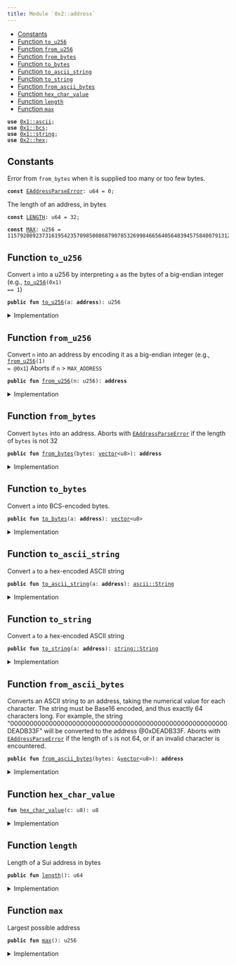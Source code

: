 ```yaml
---
title: Module `0x2::address`
---
```




-  [Constants](#@Constants_0)
-  [Function `to_u256`](#0x2_address_to_u256)
-  [Function `from_u256`](#0x2_address_from_u256)
-  [Function `from_bytes`](#0x2_address_from_bytes)
-  [Function `to_bytes`](#0x2_address_to_bytes)
-  [Function `to_ascii_string`](#0x2_address_to_ascii_string)
-  [Function `to_string`](#0x2_address_to_string)
-  [Function `from_ascii_bytes`](#0x2_address_from_ascii_bytes)
-  [Function `hex_char_value`](#0x2_address_hex_char_value)
-  [Function `length`](#0x2_address_length)
-  [Function `max`](#0x2_address_max)


<pre><code><b>use</b> <a href="../move-stdlib/ascii.md#0x1_ascii">0x1::ascii</a>;
<b>use</b> <a href="../move-stdlib/bcs.md#0x1_bcs">0x1::bcs</a>;
<b>use</b> <a href="../move-stdlib/string.md#0x1_string">0x1::string</a>;
<b>use</b> <a href="../sui-framework/hex.md#0x2_hex">0x2::hex</a>;
</code></pre>



<a name="@Constants_0"></a>

## Constants


<a name="0x2_address_EAddressParseError"></a>

Error from <code>from_bytes</code> when it is supplied too many or too few bytes.


<pre><code><b>const</b> <a href="../sui-framework/address.md#0x2_address_EAddressParseError">EAddressParseError</a>: u64 = 0;
</code></pre>



<a name="0x2_address_LENGTH"></a>

The length of an address, in bytes


<pre><code><b>const</b> <a href="../sui-framework/address.md#0x2_address_LENGTH">LENGTH</a>: u64 = 32;
</code></pre>



<a name="0x2_address_MAX"></a>



<pre><code><b>const</b> <a href="../sui-framework/address.md#0x2_address_MAX">MAX</a>: u256 = 115792089237316195423570985008687907853269984665640564039457584007913129639935;
</code></pre>



<a name="0x2_address_to_u256"></a>

## Function `to_u256`

Convert <code>a</code> into a u256 by interpreting <code>a</code> as the bytes of a big-endian integer
(e.g., <code><a href="../sui-framework/address.md#0x2_address_to_u256">to_u256</a>(0x1) == 1</code>)


<pre><code><b>public</b> <b>fun</b> <a href="../sui-framework/address.md#0x2_address_to_u256">to_u256</a>(a: <b>address</b>): u256
</code></pre>



<details>
<summary>Implementation</summary>


<pre><code><b>public</b> <b>native</b> <b>fun</b> <a href="../sui-framework/address.md#0x2_address_to_u256">to_u256</a>(a: <b>address</b>): u256;
</code></pre>



</details>

<a name="0x2_address_from_u256"></a>

## Function `from_u256`

Convert <code>n</code> into an address by encoding it as a big-endian integer (e.g., <code><a href="../sui-framework/address.md#0x2_address_from_u256">from_u256</a>(1) = @0x1</code>)
Aborts if <code>n</code> > <code>MAX_ADDRESS</code>


<pre><code><b>public</b> <b>fun</b> <a href="../sui-framework/address.md#0x2_address_from_u256">from_u256</a>(n: u256): <b>address</b>
</code></pre>



<details>
<summary>Implementation</summary>


<pre><code><b>public</b> <b>native</b> <b>fun</b> <a href="../sui-framework/address.md#0x2_address_from_u256">from_u256</a>(n: u256): <b>address</b>;
</code></pre>



</details>

<a name="0x2_address_from_bytes"></a>

## Function `from_bytes`

Convert <code>bytes</code> into an address.
Aborts with <code><a href="../sui-framework/address.md#0x2_address_EAddressParseError">EAddressParseError</a></code> if the length of <code>bytes</code> is not 32


<pre><code><b>public</b> <b>fun</b> <a href="../sui-framework/address.md#0x2_address_from_bytes">from_bytes</a>(bytes: <a href="../move-stdlib/vector.md#0x1_vector">vector</a>&lt;u8&gt;): <b>address</b>
</code></pre>



<details>
<summary>Implementation</summary>


<pre><code><b>public</b> <b>native</b> <b>fun</b> <a href="../sui-framework/address.md#0x2_address_from_bytes">from_bytes</a>(bytes: <a href="../move-stdlib/vector.md#0x1_vector">vector</a>&lt;u8&gt;): <b>address</b>;
</code></pre>



</details>

<a name="0x2_address_to_bytes"></a>

## Function `to_bytes`

Convert <code>a</code> into BCS-encoded bytes.


<pre><code><b>public</b> <b>fun</b> <a href="../sui-framework/address.md#0x2_address_to_bytes">to_bytes</a>(a: <b>address</b>): <a href="../move-stdlib/vector.md#0x1_vector">vector</a>&lt;u8&gt;
</code></pre>



<details>
<summary>Implementation</summary>


<pre><code><b>public</b> <b>fun</b> <a href="../sui-framework/address.md#0x2_address_to_bytes">to_bytes</a>(a: <b>address</b>): <a href="../move-stdlib/vector.md#0x1_vector">vector</a>&lt;u8&gt; {
    <a href="../move-stdlib/bcs.md#0x1_bcs_to_bytes">bcs::to_bytes</a>(&a)
}
</code></pre>



</details>

<a name="0x2_address_to_ascii_string"></a>

## Function `to_ascii_string`

Convert <code>a</code> to a hex-encoded ASCII string


<pre><code><b>public</b> <b>fun</b> <a href="../sui-framework/address.md#0x2_address_to_ascii_string">to_ascii_string</a>(a: <b>address</b>): <a href="../move-stdlib/ascii.md#0x1_ascii_String">ascii::String</a>
</code></pre>



<details>
<summary>Implementation</summary>


<pre><code><b>public</b> <b>fun</b> <a href="../sui-framework/address.md#0x2_address_to_ascii_string">to_ascii_string</a>(a: <b>address</b>): <a href="../move-stdlib/ascii.md#0x1_ascii_String">ascii::String</a> {
    <a href="../move-stdlib/ascii.md#0x1_ascii_string">ascii::string</a>(<a href="../sui-framework/hex.md#0x2_hex_encode">hex::encode</a>(<a href="../sui-framework/address.md#0x2_address_to_bytes">to_bytes</a>(a)))
}
</code></pre>



</details>

<a name="0x2_address_to_string"></a>

## Function `to_string`

Convert <code>a</code> to a hex-encoded ASCII string


<pre><code><b>public</b> <b>fun</b> <a href="../sui-framework/address.md#0x2_address_to_string">to_string</a>(a: <b>address</b>): <a href="../move-stdlib/string.md#0x1_string_String">string::String</a>
</code></pre>



<details>
<summary>Implementation</summary>


<pre><code><b>public</b> <b>fun</b> <a href="../sui-framework/address.md#0x2_address_to_string">to_string</a>(a: <b>address</b>): <a href="../move-stdlib/string.md#0x1_string_String">string::String</a> {
    <a href="../move-stdlib/string.md#0x1_string_from_ascii">string::from_ascii</a>(<a href="../sui-framework/address.md#0x2_address_to_ascii_string">to_ascii_string</a>(a))
}
</code></pre>



</details>

<a name="0x2_address_from_ascii_bytes"></a>

## Function `from_ascii_bytes`

Converts an ASCII string to an address, taking the numerical value for each character. The
string must be Base16 encoded, and thus exactly 64 characters long.
For example, the string "00000000000000000000000000000000000000000000000000000000DEADB33F"
will be converted to the address @0xDEADB33F.
Aborts with <code><a href="../sui-framework/address.md#0x2_address_EAddressParseError">EAddressParseError</a></code> if the length of <code>s</code> is not 64,
or if an invalid character is encountered.


<pre><code><b>public</b> <b>fun</b> <a href="../sui-framework/address.md#0x2_address_from_ascii_bytes">from_ascii_bytes</a>(bytes: &<a href="../move-stdlib/vector.md#0x1_vector">vector</a>&lt;u8&gt;): <b>address</b>
</code></pre>



<details>
<summary>Implementation</summary>


<pre><code><b>public</b> <b>fun</b> <a href="../sui-framework/address.md#0x2_address_from_ascii_bytes">from_ascii_bytes</a>(bytes: &<a href="../move-stdlib/vector.md#0x1_vector">vector</a>&lt;u8&gt;): <b>address</b> {
    <b>assert</b>!(<a href="../move-stdlib/vector.md#0x1_vector_length">vector::length</a>(bytes) == 64, <a href="../sui-framework/address.md#0x2_address_EAddressParseError">EAddressParseError</a>);
    <b>let</b> <b>mut</b> hex_bytes = <a href="../move-stdlib/vector.md#0x1_vector">vector</a>[];
    <b>let</b> <b>mut</b> i = 0;
    <b>while</b> (i &lt; 64) {
        <b>let</b> hi = <a href="../sui-framework/address.md#0x2_address_hex_char_value">hex_char_value</a>(*<a href="../move-stdlib/vector.md#0x1_vector_borrow">vector::borrow</a>(bytes, i));
        <b>let</b> lo = <a href="../sui-framework/address.md#0x2_address_hex_char_value">hex_char_value</a>(*<a href="../move-stdlib/vector.md#0x1_vector_borrow">vector::borrow</a>(bytes, i + 1));
        <a href="../move-stdlib/vector.md#0x1_vector_push_back">vector::push_back</a>(&<b>mut</b> hex_bytes, (hi &lt;&lt; 4) | lo);
        i = i + 2;
    };
    <a href="../sui-framework/address.md#0x2_address_from_bytes">from_bytes</a>(hex_bytes)
}
</code></pre>



</details>

<a name="0x2_address_hex_char_value"></a>

## Function `hex_char_value`



<pre><code><b>fun</b> <a href="../sui-framework/address.md#0x2_address_hex_char_value">hex_char_value</a>(c: u8): u8
</code></pre>



<details>
<summary>Implementation</summary>


<pre><code><b>fun</b> <a href="../sui-framework/address.md#0x2_address_hex_char_value">hex_char_value</a>(c: u8): u8 {
    <b>if</b> (c &gt;= 48 && c &lt;= 57) c - 48 // 0-9
    <b>else</b> <b>if</b> (c &gt;= 65 && c &lt;= 70) c - 55 // A-F
    <b>else</b> <b>if</b> (c &gt;= 97 && c &lt;= 102) c - 87 // a-f
    <b>else</b> <b>abort</b> <a href="../sui-framework/address.md#0x2_address_EAddressParseError">EAddressParseError</a>
}
</code></pre>



</details>

<a name="0x2_address_length"></a>

## Function `length`

Length of a Sui address in bytes


<pre><code><b>public</b> <b>fun</b> <a href="../sui-framework/address.md#0x2_address_length">length</a>(): u64
</code></pre>



<details>
<summary>Implementation</summary>


<pre><code><b>public</b> <b>fun</b> <a href="../sui-framework/address.md#0x2_address_length">length</a>(): u64 {
    <a href="../sui-framework/address.md#0x2_address_LENGTH">LENGTH</a>
}
</code></pre>



</details>

<a name="0x2_address_max"></a>

## Function `max`

Largest possible address


<pre><code><b>public</b> <b>fun</b> <a href="../sui-framework/address.md#0x2_address_max">max</a>(): u256
</code></pre>



<details>
<summary>Implementation</summary>


<pre><code><b>public</b> <b>fun</b> <a href="../sui-framework/address.md#0x2_address_max">max</a>(): u256 {
    <a href="../sui-framework/address.md#0x2_address_MAX">MAX</a>
}
</code></pre>



</details>
